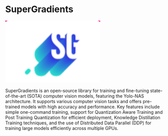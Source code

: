 # SuperGradients

<img src="../img/sg.png" alt="sg" width="300"/>

SuperGradients is an open-source library for training and fine-tuning state-of-the-art (SOTA) computer vision models, featuring the Yolo-NAS architecture. It supports various computer vision tasks and offers pre-trained models with high accuracy and performance. Key features include simple one-command training, support for Quantization Aware Training and Post Training Quantization for efficient deployment, Knowledge Distillation Training techniques, and the use of Distributed Data Parallel (DDP) for training large models efficiently across multiple GPUs.